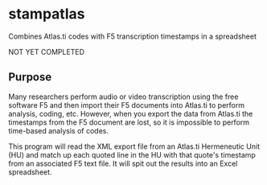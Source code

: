 stampatlas
==========

Combines Atlas.ti codes with F5 transcription timestamps in a spreadsheet

NOT YET COMPLETED

Purpose
-------

Many researchers perform audio or video transcription using the free software F5 and then import their F5 documents into Atlas.ti to perform analysis, coding, etc.  However, when you export the data from Atlas.ti the timestamps from the F5 document are lost, so it is impossible to perform time-based analysis of codes.

This program will read the XML export file from an Atlas.ti Hermeneutic Unit (HU) and match up each quoted line in the HU with that quote's timestamp from an associated F5 text file.  It will spit out the results into an Excel spreadsheet.

